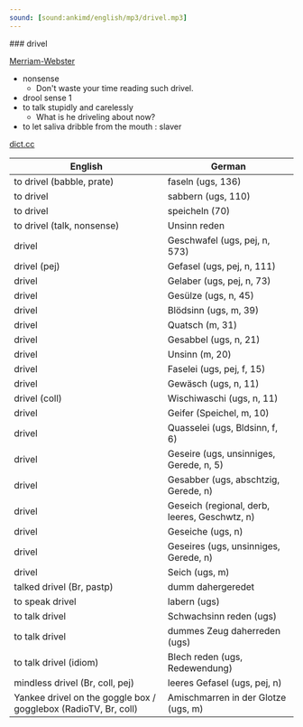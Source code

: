 ```yaml
---
sound: [sound:ankimd/english/mp3/drivel.mp3]
---
```


\### drivel

[Merriam-Webster](https://www.merriam-webster.com/dictionary/drivel)

- nonsense
    - Don't waste your time reading such drivel.
- drool sense 1
- to talk stupidly and carelessly
    - What is he driveling about now?
- to let saliva dribble from the mouth : slaver

[dict.cc](https://www.dict.cc/drivel)

| English        | German       |
| -------------- | ------------ |
| to drivel (babble, prate) | faseln (ugs, 136) |
| to drivel | sabbern (ugs, 110) |
| to drivel | speicheln (70) |
| to drivel (talk, nonsense) | Unsinn reden |
| drivel | Geschwafel (ugs, pej, n, 573) |
| drivel (pej) | Gefasel (ugs, pej, n, 111) |
| drivel | Gelaber (ugs, pej, n, 73) |
| drivel | Gesülze (ugs, n, 45) |
| drivel | Blödsinn (ugs, m, 39) |
| drivel | Quatsch (m, 31) |
| drivel | Gesabbel (ugs, n, 21) |
| drivel | Unsinn (m, 20) |
| drivel | Faselei (ugs, pej, f, 15) |
| drivel | Gewäsch (ugs, n, 11) |
| drivel (coll) | Wischiwaschi (ugs, n, 11) |
| drivel | Geifer (Speichel, m, 10) |
| drivel | Quasselei (ugs, Bldsinn, f, 6) |
| drivel | Geseire (ugs, unsinniges, Gerede, n, 5) |
| drivel | Gesabber (ugs, abschtzig, Gerede, n) |
| drivel | Geseich (regional, derb, leeres, Geschwtz, n) |
| drivel | Geseiche (ugs, n) |
| drivel | Geseires (ugs, unsinniges, Gerede, n) |
| drivel | Seich (ugs, m) |
| talked drivel (Br, pastp) | dumm dahergeredet |
| to speak drivel | labern (ugs) |
| to talk drivel | Schwachsinn reden (ugs) |
| to talk drivel | dummes Zeug daherreden (ugs) |
| to talk drivel (idiom) | Blech reden (ugs, Redewendung) |
| mindless drivel (Br, coll, pej) | leeres Gefasel (ugs, pej, n) |
| Yankee drivel on the goggle box / gogglebox (RadioTV, Br, coll) | Amischmarren in der Glotze (ugs, m) |
